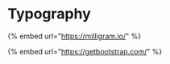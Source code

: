 # Typography

{% embed url="https://milligram.io/" %}

{% embed url="https://getbootstrap.com/" %}



